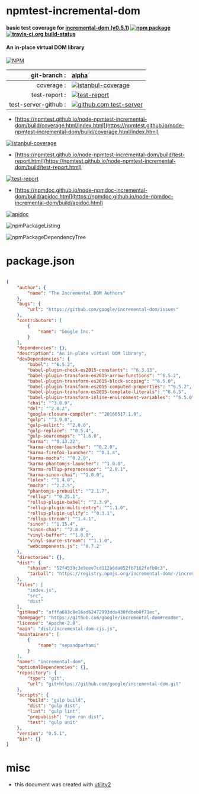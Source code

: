 # npmtest-incremental-dom

#### basic test coverage for  [incremental-dom (v0.5.1)](https://github.com/google/incremental-dom#readme)  [![npm package](https://img.shields.io/npm/v/npmtest-incremental-dom.svg?style=flat-square)](https://www.npmjs.org/package/npmtest-incremental-dom) [![travis-ci.org build-status](https://api.travis-ci.org/npmtest/node-npmtest-incremental-dom.svg)](https://travis-ci.org/npmtest/node-npmtest-incremental-dom)

#### An in-place virtual DOM library

[![NPM](https://nodei.co/npm/incremental-dom.png?downloads=true&downloadRank=true&stars=true)](https://www.npmjs.com/package/incremental-dom)

| git-branch : | [alpha](https://github.com/npmtest/node-npmtest-incremental-dom/tree/alpha)|
|--:|:--|
| coverage : | [![istanbul-coverage](https://npmtest.github.io/node-npmtest-incremental-dom/build/coverage.badge.svg)](https://npmtest.github.io/node-npmtest-incremental-dom/build/coverage.html/index.html)|
| test-report : | [![test-report](https://npmtest.github.io/node-npmtest-incremental-dom/build/test-report.badge.svg)](https://npmtest.github.io/node-npmtest-incremental-dom/build/test-report.html)|
| test-server-github : | [![github.com test-server](https://npmtest.github.io/node-npmtest-incremental-dom/GitHub-Mark-32px.png)](https://npmtest.github.io/node-npmtest-incremental-dom/build/app/index.html) | | build-artifacts : | [![build-artifacts](https://npmtest.github.io/node-npmtest-incremental-dom/glyphicons_144_folder_open.png)](https://github.com/npmtest/node-npmtest-incremental-dom/tree/gh-pages/build)|

- [https://npmtest.github.io/node-npmtest-incremental-dom/build/coverage.html/index.html](https://npmtest.github.io/node-npmtest-incremental-dom/build/coverage.html/index.html)

[![istanbul-coverage](https://npmtest.github.io/node-npmtest-incremental-dom/build/screenCapture.buildCi.browser.%252Ftmp%252Fbuild%252Fcoverage.lib.html.png)](https://npmtest.github.io/node-npmtest-incremental-dom/build/coverage.html/index.html)

- [https://npmtest.github.io/node-npmtest-incremental-dom/build/test-report.html](https://npmtest.github.io/node-npmtest-incremental-dom/build/test-report.html)

[![test-report](https://npmtest.github.io/node-npmtest-incremental-dom/build/screenCapture.buildCi.browser.%252Ftmp%252Fbuild%252Ftest-report.html.png)](https://npmtest.github.io/node-npmtest-incremental-dom/build/test-report.html)

- [https://npmdoc.github.io/node-npmdoc-incremental-dom/build/apidoc.html](https://npmdoc.github.io/node-npmdoc-incremental-dom/build/apidoc.html)

[![apidoc](https://npmdoc.github.io/node-npmdoc-incremental-dom/build/screenCapture.buildCi.browser.%252Ftmp%252Fbuild%252Fapidoc.html.png)](https://npmdoc.github.io/node-npmdoc-incremental-dom/build/apidoc.html)

![npmPackageListing](https://npmtest.github.io/node-npmtest-incremental-dom/build/screenCapture.npmPackageListing.svg)

![npmPackageDependencyTree](https://npmtest.github.io/node-npmtest-incremental-dom/build/screenCapture.npmPackageDependencyTree.svg)



# package.json

```json

{
    "author": {
        "name": "The Incremental DOM Authors"
    },
    "bugs": {
        "url": "https://github.com/google/incremental-dom/issues"
    },
    "contributors": [
        {
            "name": "Google Inc."
        }
    ],
    "dependencies": {},
    "description": "An in-place virtual DOM library",
    "devDependencies": {
        "babel": "^6.5.2",
        "babel-plugin-check-es2015-constants": "^6.3.13",
        "babel-plugin-transform-es2015-arrow-functions": "^6.5.2",
        "babel-plugin-transform-es2015-block-scoping": "^6.5.0",
        "babel-plugin-transform-es2015-computed-properties": "^6.5.2",
        "babel-plugin-transform-es2015-template-literals": "^6.6.5",
        "babel-plugin-transform-inline-environment-variables": "^6.5.0",
        "chai": "^3.0.0",
        "del": "^2.0.2",
        "google-closure-compiler": "^20160517.1.0",
        "gulp": "^3.9.0",
        "gulp-eslint": "^2.0.0",
        "gulp-replace": "^0.5.4",
        "gulp-sourcemaps": "^1.6.0",
        "karma": "^0.13.22",
        "karma-chrome-launcher": "^0.2.0",
        "karma-firefox-launcher": "^0.1.4",
        "karma-mocha": "^0.2.0",
        "karma-phantomjs-launcher": "^1.0.0",
        "karma-rollup-preprocessor": "^2.0.1",
        "karma-sinon-chai": "^1.0.0",
        "lolex": "^1.4.0",
        "mocha": "^2.2.5",
        "phantomjs-prebuilt": "^2.1.7",
        "rollup": "^0.25.1",
        "rollup-plugin-babel": "^2.3.9",
        "rollup-plugin-multi-entry": "^1.1.0",
        "rollup-plugin-uglify": "^0.3.1",
        "rollup-stream": "^1.4.1",
        "sinon": "^1.15.4",
        "sinon-chai": "^2.8.0",
        "vinyl-buffer": "^1.0.0",
        "vinyl-source-stream": "^1.1.0",
        "webcomponents.js": "^0.7.2"
    },
    "directories": {},
    "dist": {
        "shasum": "52f4539c3e9eee7cd112a6da052fb7162fefb0c3",
        "tarball": "https://registry.npmjs.org/incremental-dom/-/incremental-dom-0.5.1.tgz"
    },
    "files": [
        "index.js",
        "src",
        "dist"
    ],
    "gitHead": "afffa683c8e16ad62472993dda430fdbeb0f71ec",
    "homepage": "https://github.com/google/incremental-dom#readme",
    "license": "Apache-2.0",
    "main": "dist/incremental-dom-cjs.js",
    "maintainers": [
        {
            "name": "sepandparhami"
        }
    ],
    "name": "incremental-dom",
    "optionalDependencies": {},
    "repository": {
        "type": "git",
        "url": "git+https://github.com/google/incremental-dom.git"
    },
    "scripts": {
        "build": "gulp build",
        "dist": "gulp dist",
        "lint": "gulp lint",
        "prepublish": "npm run dist",
        "test": "gulp unit"
    },
    "version": "0.5.1",
    "bin": {}
}
```



# misc
- this document was created with [utility2](https://github.com/kaizhu256/node-utility2)
